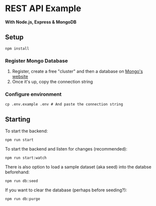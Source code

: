 # REST API Example

**With Node.js, Express & MongoDB**

## Setup

    npm install

### Register Mongo Database

1. Register, create a free "cluster" and then a database on [Mongo's website](www.mongodb.com)
2. Once it's up, copy the connection string

### Configure environment

    cp .env.example .env # And paste the connection string

## Starting

To start the backend:

	npm run start

To start the backend and listen for changes (recommended):

    npm run start:watch

There is also option to load a sample dataset (aka seed) into the databse beforehand:

	npm run db:seed

If you want to clear the database (perhaps before seeding?):

	npm run db:purge
